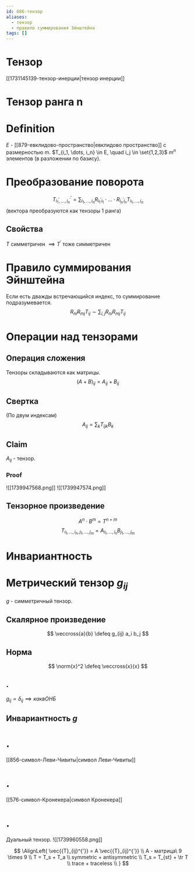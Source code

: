 ```yaml
---
id: 686-тензор
aliases:
  - тензор
  - правило суммирования Эйнштейна
tags: []
---
```

# Тензор
[[1731145139-тензор-инерции|тензор инерции]]

# Тензор ранга n
# Definition
$E$ - [[879-евклидово-пространство|евклидово пространство]] с размерностью m.
$T_{i_1, \dots, i_n} \in E, \quad i_j \in \set{1,2,3}$
$m^n$ элементов (в разложении по базису).

# Преобразование поворота
 $$
T^{'}_{i_{1}^{'}, \dots, i_{n}^{'}} = \sum_{i_1, \dots, i_n}{R_{i_{1}^{'} i_1} \cdot \dots \cdot R_{i_{n}^{'} i_n}} T_{i_1, \dots, i_n}
$$
(вектора преобразуются как тензоры 1 ранга)

## Свойства
$T$ симметричен $\implies {T}^{'}$ тоже симметричен

# Правило суммирования Эйнштейна
Если есть дважды встречающийся индекс, то суммирование подразумевается.
$$
R_{ni} R_{mj} T_{ij} \sim \sum_{i,j}{R_{ni} R_{mj} T_{ij}}
$$
# Операции над тензорами
## Операция сложения
Тензоры складываются как матрицы.
$$
(A + B)_{ij} = A_{ij} + B_{ij}
$$

## Свертка
(По двум индексам)
$$
A_{ij} = \sum_{k}{T_{ijk} B_k}
$$

## Claim
$A_{ij}$ - тензор.

### Proof
![[1739947568.png]]
![[1739947574.png]]

## Тензорное произведение
$$
A^n \cdot B^m = T^{n + m}
$$
$$
T_{i_1, \dots, i_n, j_1, \dots, j_m} = A_{i_1, \dots, i_{n}} B_{j_{1}, \dots, j_{m}}
$$

# Инвариантность
# Метрический тензор $g_{ij}$
$g$ - симметричный тензор.

## Скалярное произведение
$$
\veccross{a}{b} \defeq g_{ij} a_i b_j
$$
## Норма
$$
\norm{x}^2 \defeq \veccross{x}{x}
$$

## .
$g_{ij} = \delta_{ij} \implies как в ОНБ$

## Инвариантность $g$

# .
[[856-символ-Леви-Чивиты|символ Леви-Чивиты]]

# .
[[576-символ-Кронекера|символ Кронекера]]

# .
Дуальный тензор.
![[1739960558.png]]

$$
\AlignLeft{
\vec{{T}_{ij}^{'}} = A \vec{{T}_{ij}^{'}} \\
A - матрица\ 9 \times 9 \\
T = T_s + T_a \\
symmetric + antisymmetric \\
T_s = T_{st} + \tr T \\
trace + traceless \\
}
$$
